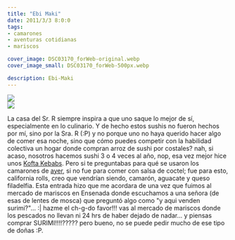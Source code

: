 ```yaml
---
title: "Ebi Maki"
date: 2011/3/3 8:0:0
tags: 
- camarones
- aventuras cotidianas
- mariscos

cover_image: DSC03170_forWeb-original.webp
cover_image_small: DSC03170_forWeb-500px.webp

description: Ebi-Maki
---
```



[![](DSC03170_forWeb-800px.webp)](DSC03170_forWeb-original.webp)  
[![](DSC03179_forWeb-800px.webp)](DSC03179_forWeb-original.webp)

La casa del Sr. R siempre inspira a que uno saque lo mejor de sí, especialmente en lo culinario. Y de hecho estos sushis no fueron hechos por mí, sino por la Sra. R (:P) y no porque uno no haya querido hacer algo de comer esa noche, sino que cómo puedes competir con la habilidad colectiva un hogar donde compran arroz de sushi por costales? nah, si acaso, nosotros hacemos sushi 3 o 4 veces al año, nop, esa vez mejor hice unos <a href="2011/1/1/Kofta-Kebab/">Kofta Kebabs</a>. Pero si te preguntabas para qué se usaron los camarones de <a href="https://lavacahacemu.com/2011/3/2/Camarones-cocidos">ayer</a>, si no fue para comer con salsa de coctel; fue para esto, california rolls, creo que vendrían siendo, camarón, aguacate y queso filadelfia. Esta entrada hizo que me acordara de una vez que fuimos al mercado de mariscos en Ensenada donde escuchamos a una señora (de esas de lentes de mosca) que preguntó algo como "y aqui venden surimi?"... :| hazme el ch-g-do favor!!! vas al mercado de mariscos donde los pescados no llevan ni 24 hrs de haber dejado de nadar... y piensas comprar SURIMI!!!!????? pero bueno, no se puede pedir mucho de ese tipo de doñas :P.
